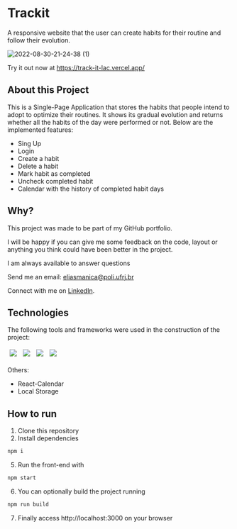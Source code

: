 # Trackit

A responsive website that the user can create habits for their routine and follow their evolution.

![2022-08-30-21-24-38 (1)](https://user-images.githubusercontent.com/103606213/187568734-0f8ce766-fd5f-44aa-842f-028db6ac4521.gif)

Try it out now at https://track-it-lac.vercel.app/

## About this Project

This is a Single-Page Application that stores the habits that people intend to adopt to optimize their routines. It shows its gradual evolution and returns whether all the habits of the day were performed or not. Below are the implemented features:

- Sing Up
- Login
- Create a habit
- Delete a habit
- Mark habit as completed
- Uncheck completed habit
- Calendar with the history of completed habit days

## Why?

This project was made to be part of my GitHub portfolio.

I will be happy if you can give me some feedback on the code, layout or anything you think could have been better in the project.

I am always available to answer questions

Send me an email: eliasmanica@poli.ufrj.br

Connect with me on [LinkedIn](https://www.linkedin.com/in/eliasmanica/).

## Technologies
The following tools and frameworks were used in the construction of the project:<br>
<p>
  <img style='margin: 5px;' src='https://img.shields.io/badge/React-20232A?style=for-the-badge&logo=react&logoColor=61DAFB'>
  <img style='margin: 5px;' src='https://img.shields.io/badge/React_Router-CA4245?style=for-the-badge&logo=react-router&logoColor=white'>
  <img style='margin: 5px;' src='https://img.shields.io/badge/styled--components-DB7093?style=for-the-badge&logo=styled-components&logoColor=white'>
  <img style='margin: 5px;' src='https://img.shields.io/badge/axios%20-%2320232a.svg?&style=for-the-badge&color=informational'>
</p>
Others:<br>

- React-Calendar
- Local Storage

## How to run

1. Clone this repository
1. Install dependencies
```bash
npm i
```
5. Run the front-end with
```bash
npm start
```
6. You can optionally build the project running
```bash
npm run build
```
7. Finally access http://localhost:3000 on your browser
